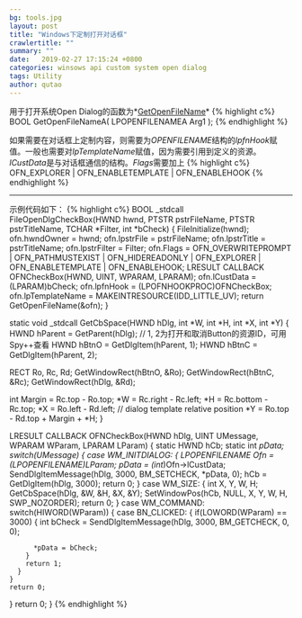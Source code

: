 ```yaml
---
bg: tools.jpg
layout: post
title: "Windows下定制打开对话框"
crawlertitle: ""
summary: ""
date:   2019-02-27 17:15:24 +0800
categories: winsows api custom system open dialog
tags: Utility
author: qutao
---
```

用于打开系统Open Dialog的函数为*[GetOpenFileName]*
{% highlight c%}
BOOL GetOpenFileNameA(
  LPOPENFILENAMEA Arg1
);
{% endhighlight %}

如果需要在对话框上定制内容，则需要为*OPENFILENAME*结构的*lpfnHook*赋值。一般也需要对*lpTemplateName*赋值，因为需要引用到定义的资源。*lCustData*是与对话框通信的结构。*Flags*需要加上
{% highlight c%}
OFN_EXPLORER | OFN_ENABLETEMPLATE | OFN_ENABLEHOOK
{% endhighlight %}

[GetOpenFileName]: https://docs.microsoft.com/en-us/windows/desktop/api/commdlg/nf-commdlg-getopenfilenamea 
***

示例代码如下：
{% highlight c%}
BOOL _stdcall FileOpenDlgCheckBox(HWND hwnd, PTSTR pstrFileName, 
  PTSTR pstrTitleName, TCHAR *Filter, int *bCheck)
{
  FileInitialize(hwnd);
  ofn.hwndOwner         = hwnd;
  ofn.lpstrFile         = pstrFileName;
  ofn.lpstrTitle        = pstrTitleName;
  ofn.lpstrFilter       = Filter;
  ofn.Flags             =
    OFN_OVERWRITEPROMPT | OFN_PATHMUSTEXIST | 
    OFN_HIDEREADONLY | OFN_EXPLORER | OFN_ENABLETEMPLATE | OFN_ENABLEHOOK;
  LRESULT CALLBACK OFNCheckBox(HWND, UINT, WPARAM, LPARAM);
  ofn.lCustData         = (LPARAM)bCheck;
  ofn.lpfnHook          = (LPOFNHOOKPROC)OFNCheckBox;
  ofn.lpTemplateName    = MAKEINTRESOURCE(IDD_LITTLE_UV);
  return GetOpenFileName(&ofn);
}

static void _stdcall GetCbSpace(HWND hDlg, int *W, int *H, int *X, int *Y)
{
  HWND hParent = GetParent(hDlg);
  // 1, 2为打开和取消Button的资源ID，可用Spy++查看
  HWND hBtnO = GetDlgItem(hParent, 1);
  HWND hBtnC = GetDlgItem(hParent, 2);

  RECT Ro, Rc, Rd;
  GetWindowRect(hBtnO, &Ro);
  GetWindowRect(hBtnC, &Rc);
  GetWindowRect(hDlg, &Rd);

  int Margin = Rc.top - Ro.top;
  *W = Rc.right - Rc.left;
  *H = Rc.bottom - Rc.top;
  *X = Ro.left - Rd.left; // dialog template relative position
  *Y = Ro.top - Rd.top + Margin + *H;
}

LRESULT CALLBACK OFNCheckBox(HWND hDlg, UINT UMessage, WPARAM WParam, LPARAM LParam)
{
  static HWND hCb;
  static int *pData;
  switch(UMessage)
  {
  case WM_INITDIALOG:
    {
      LPOPENFILENAME Ofn = (LPOPENFILENAME)LParam;
      pData = (int*)Ofn->lCustData;
      SendDlgItemMessage(hDlg, 3000, BM_SETCHECK, *pData, 0);
      hCb = GetDlgItem(hDlg, 3000);
      return 0;
    }
  case WM_SIZE:
    {
      int X, Y, W, H;
      GetCbSpace(hDlg, &W, &H, &X, &Y);
      SetWindowPos(hCb, NULL, X, Y, W, H, SWP_NOZORDER);
      return 0;
    }
  case WM_COMMAND:
    switch(HIWORD(WParam))
    {
    case BN_CLICKED:
      {
        if(LOWORD(WParam) == 3000)
        {
          int bCheck =
            SendDlgItemMessage(hDlg, 3000, BM_GETCHECK, 0, 0);
          
          *pData = bCheck;
        }
        return 1;
      }
    }
    return 0;
  }
  return 0;
}
{% endhighlight %}
